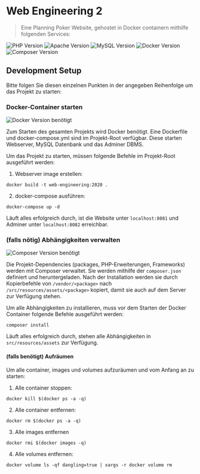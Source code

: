 # Web Engineering 2
> Eine Planning Poker Website, gehostet in Docker containern mithilfe folgenden
Services:

![PHP Version][php-image]
![Apache Version][apache-image]
![MySQL Version][mysql-image]
![Docker Version][docker-image]
![Composer Version][composer-image]

## Development Setup

Bitte folgen Sie diesen einzelnen Punkten in der angegeben Reihenfolge um das Projekt zu starten:

### Docker-Container starten
![Docker Version][docker-image] benötigt

Zum Starten des gesamten Projekts wird Docker benötigt. Eine Dockerfile und docker-compose.yml sind im Projekt-Root
verfügbar. Diese starten Webserver, MySQL Datenbank und das Adminer DBMS.

Um das Projekt zu starten, müssen folgende Befehle im Projekt-Root ausgeführt werden:
1. Webserver image erstellen:
```
docker build -t web-engineering:2020 .
```

2. docker-compose ausführen:
```
docker-compose up -d
```

Läuft alles erfolgreich durch, ist die Website unter `localhost:8081` und Adminer unter `localhost:8082` erreichbar.

### (falls nötig) Abhängigkeiten verwalten
![Composer Version][composer-image] benötigt

Die Projekt-Dependencies (packages, PHP-Erweiterungen, Frameworks) werden mit Composer verwaltet. Sie werden mithilfe
der `composer.json` definiert und heruntergeladen. Nach der Installation werden sie durch Kopierbefehle von
 ```/vendor/<package>``` nach ```/src/resources/assets/<package>``` kopiert, damit sie auch auf dem Server zur Verfügung
 stehen.

Um alle Abhängigkeiten zu installieren, muss vor dem Starten der Docker Container folgende Befehle ausgeführt werden:

```
composer install
```

Läuft alles erfolgreich durch, stehen alle Abhängigkeiten in `src/resources/assets` zur Verfügung.

#### (falls benötigt) Aufräumen
Um alle container, images und volumes aufzuräumen und vom Anfang an zu starten:
1. Alle container stoppen:
```
docker kill $(docker ps -a -q)
```
2. Alle container entfernen:
```
docker rm $(docker ps -a -q)
```
3. Alle images entfernen
```
docker rmi $(docker images -q)
```

4. Alle volumes entfernen:
```
docker volume ls -qf dangling=true | xargs -r docker volume rm
```

<!-- Markdown link & Image definitions-->
[php-image]: https://img.shields.io/badge/php-v7.4.3-brightgreen?style=flat-square&logo=php
[composer-image]: https://img.shields.io/badge/composer-v1.9.3-brightgreen?style=flat-square&logo=composer
[bootstrap-image]: https://img.shields.io/badge/bootstrap-v4.3.1-brightgreen?style=flat-square&logo=bootstrap
[mysql-image]: https://img.shields.io/badge/mysql-v8.0.19-brightgreen?style=flat-square&logo=mysql
[docker-image]: https://img.shields.io/badge/docker-v19.03.6+-brightgreen?style=flat-square&logo=docker
[apache-image]: https://img.shields.io/badge/apache-v2.4.41+-brightgreen?style=flat-square&logo=apache
